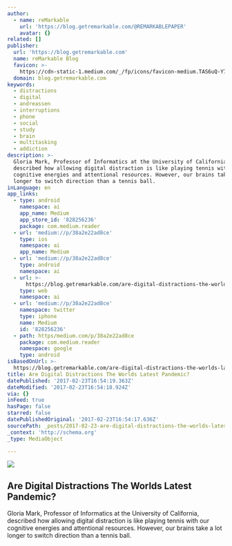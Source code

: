 ```yaml
---
author:
  - name: reMarkable
    url: 'https://blog.getremarkable.com/@REMARKABLEPAPER'
    avatar: {}
related: []
publisher:
  url: 'https://blog.getremarkable.com'
  name: reMarkable Blog
  favicon: >-
    https://cdn-static-1.medium.com/_/fp/icons/favicon-medium.TAS6uQ-Y7kcKgi0xjcYHXw.ico
  domain: blog.getremarkable.com
keywords:
  - distractions
  - digital
  - andreassen
  - interruptions
  - phone
  - social
  - study
  - brain
  - multitasking
  - addiction
description: >-
  Gloria Mark, Professor of Informatics at the University of California,
  described how allowing digital distraction is like playing tennis with our
  cognitive energies and attentional resources. However, our brains take a lot
  longer to switch direction than a tennis ball.
inLanguage: en
app_links:
  - type: android
    namespace: ai
    app_name: Medium
    app_store_id: '828256236'
    package: com.medium.reader
  - url: 'medium://p/38a2e22ad8ce'
    type: ios
    namespace: ai
    app_name: Medium
  - url: 'medium://p/38a2e22ad8ce'
    type: android
    namespace: ai
  - url: >-
      https://blog.getremarkable.com/are-digital-distractions-the-worlds-latest-pandemic-38a2e22ad8ce
    type: web
    namespace: ai
  - url: 'medium://p/38a2e22ad8ce'
    namespace: twitter
    type: iphone
    name: Medium
    id: '828256236'
  - path: https/medium.com/p/38a2e22ad8ce
    package: com.medium.reader
    namespace: google
    type: android
isBasedOnUrl: >-
  https://blog.getremarkable.com/are-digital-distractions-the-worlds-latest-pandemic-38a2e22ad8ce#.xyaiqfzmu
title: Are Digital Distractions The Worlds Latest Pandemic?
datePublished: '2017-02-23T16:54:19.363Z'
dateModified: '2017-02-23T16:54:18.924Z'
via: {}
inFeed: true
hasPage: false
starred: false
datePublishedOriginal: '2017-02-23T16:54:17.636Z'
sourcePath: _posts/2017-02-23-are-digital-distractions-the-worlds-latest-pandemic.md
_context: 'http://schema.org'
_type: MediaObject

---
```

<article style=""><img src="https://imgflo.herokuapp.com/graph/2b2431f8e7ba7b0/25ea8dda235fd4021ff4eaf041872477/noop.png?input=https%3A%2F%2Fcdn-images-1.medium.com%2Fmax%2F1200%2F1*mjICdpOm86BDW6KlB8ouLQ.png" /><h1>Are Digital Distractions The Worlds Latest Pandemic?</h1><p>Gloria Mark, Professor of Informatics at the University of California, described how allowing digital distraction is like playing tennis with our cognitive energies and attentional resources. However, our brains take a lot longer to switch direction than a tennis ball.</p></article>